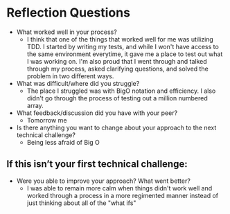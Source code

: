# Reflection Questions

- What worked well in your process?
  - I think that one of the things that worked well for me was utilizing TDD. I started by writing my tests, and while I won't have access to the same environment everytime, it gave me a place to test out what I was working on. I'm also proud that I went through and talked through my process, asked clarifying questions, and solved the problem in two different ways.
- What was difficult/where did you struggle?
  - The place I struggled was with BigO notation and efficiency. I also didn't go through the process of testing out a million numbered array.
- What feedback/discussion did you have with your peer?
  - Tomorrow me
- Is there anything you want to change about your approach to the next technical challenge?
  - Being less afraid of Big O

## If this isn’t your first technical challenge:

- Were you able to improve your approach? What went better?
  - I was able to remain more calm when things didn't work well and worked through a process in a more regimented manner instead of just thinking about all of the "what ifs"